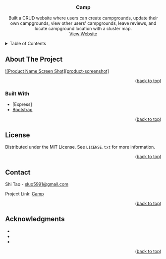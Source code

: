 <div id="top"></div>

<br />
<div align="center">

<h3 align="center">Camp</h3>

  <p align="center">
    Built a CRUD website where users can create campgrounds, update their own campgrounds, view other users' campgrounds, leave reviews, and locate campground location with a cluster map. 
    <br />
    <a href="https://boiling-forest-08773.herokuapp.com/">View Website</a>
    </p>
</div>

<!-- TABLE OF CONTENTS -->
<details>
  <summary>Table of Contents</summary>
  <ol>
    <li>
      <a href="#about-the-project">About The Project</a>
      <ul>
        <li><a href="#built-with">Built With</a></li>
      </ul>
    </li>
    <li><a href="#license">License</a></li>
    <li><a href="#contact">Contact</a></li>
    <li><a href="#acknowledgments">Acknowledgments</a></li>
  </ol>
</details>

<!-- ABOUT THE PROJECT -->
## About The Project

[![Product Name Screen Shot][product-screenshot]](https://example.com)

<p align="right">(<a href="#top">back to top</a>)</p>

### Built With

* [Express]
* [Bootstrap](https://getbootstrap.com)

<p align="right">(<a href="#top">back to top</a>)</p>


<!-- LICENSE -->
## License

Distributed under the MIT License. See `LICENSE.txt` for more information.

<p align="right">(<a href="#top">back to top</a>)</p>


<!-- CONTACT -->
## Contact

Shi Tao - sluo5991@gmail.com

Project Link: [Camp](https://github.com/SLuo490/camp)

<p align="right">(<a href="#top">back to top</a>)</p>

<!-- ACKNOWLEDGMENTS -->
## Acknowledgments

* []()
* []()
* []()

<p align="right">(<a href="#top">back to top</a>)</p>

